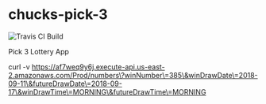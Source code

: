 # chucks-pick-3
![Travis CI Build](https://travis-ci.org/byte-pushers/chucks-pick3.svg?branch=master)

Pick 3 Lottery App


curl -v https://af7weq9y6j.execute-api.us-east-2.amazonaws.com/Prod/numbers\?winNumber\=385\&winDrawDate\=2018-09-11\&futureDrawDate\=2018-09-17\&winDrawTime\=MORNING\&futureDrawTime\=MORNING
